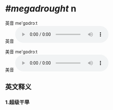 # ***\#megadrought*** n
英音 me'ɡɒdrɔːt  
英音
<audio src="./media/megadrought1_AAC.aac" controls="controls"></audio>

美音 me'ɡɒdrɔːt  
美音
<audio src="./media/megadrought2_AAC.aac" controls="controls"></audio>



  

英文释义
---
### 1.**超级干旱**  


